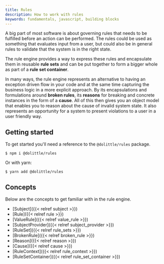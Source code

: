```yaml
---
title: Rules
description: How to work with rules
keywords: fundamentals, javascript, building blocks
---
```

A big part of most software is about governing rules that needs to be fulfilled
before an action can be performed. The rules could be used as something that
evaluates input from a user, but could also be in general rules to validate that
the system is in the right state.

The rule engine provides a way to express these rules and encapsulate them in
reusable **rule sets** and can be put together to form a bigger whole as part of a
**rule set container**.

In many ways, the rule engine represents an alternative to having an exception
driven flow in your code and at the same time capturing the business logic in a
more explicit approach. By its encapsulations and formulations around **broken rules**,
its **reasons** for breaking and concrete instances in the form of a **cause**.
All of this then gives you an object model that enables you to reason about the
cause of invalid system state. It also represents an opportunity for a system
to present violations to a user in a user friendly way.

## Getting started

To get started you'll need a reference to the `@dolittle/rules` package.

```shell
$ npm i @dolittle/rules
```

Or with yarn:

```shell
$ yarn add @dolittle/rules
```

## Concepts

Below are the concepts to get familiar with in the rule engine.

* [Subject]({{< relref subject >}})
* [Rule]({{< relref rule >}})
* [ValueRule]({{< relref value_rule >}})
* [SubjectProvider]({{< relref subject_provider >}})
* [RuleSet]({{< relref rule_sets >}})
* [BrokenRule]({{< relref broken_rule >}})
* [Reason]({{< relref reason >}})
* [Cause]({{< relref cause >}})
* [RuleContext]({{< relref rule_context >}})
* [RuleSetContainer]({{< relref rule_set_container >}})
